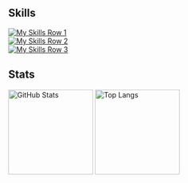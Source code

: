 <h2>Skills </h2>

[![My Skills Row 1](https://skillicons.dev/icons?i=python,java,c,js,ts,gcp,postman&theme=dark)
](https://skillicons.dev)
<br>
[![My Skills Row 2](https://skillicons.dev/icons?i=git,jquery,nodejs,express,nextjs,react,redux&theme=dark
)](https://skillicons.dev)
<br>
[![My Skills Row 3](https://skillicons.dev/icons?i=gradle,firebase,mongodb,mysql,postgresql,flask,prisma&theme=dark
)](https://skillicons.dev)

<h2>Stats </h2>

<div>
  <img height="170" src="https://github-readme-stats.vercel.app/api?username=gdcho&show_icons=true&theme=react&hide_border=true" alt="GitHub Stats" />
  <img height="170" src="https://github-readme-stats.vercel.app/api/top-langs/?username=gdcho&langs_count=8&layout=compact&theme=react&hide_border=true&hide=ejs,XSLT,cmake,css" alt="Top Langs" />
</div>
